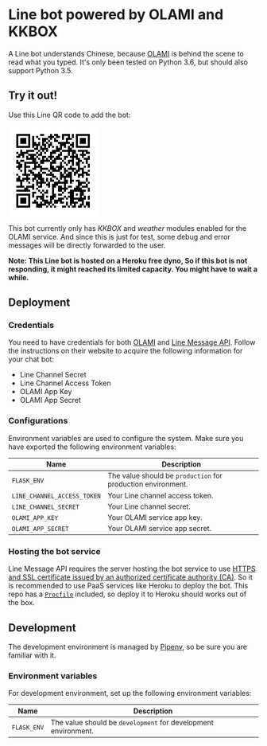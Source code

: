 # Line bot powered by OLAMI and KKBOX

A Line bot understands Chinese, because [OLAMI](https://tw.olami.ai/) is behind the scene to read what you typed.
It's only been tested on Python 3.6, but should also support Python 3.5.

## Try it out!

Use this Line QR code to add the bot:

![line-qr-code](./line_qr_code.png)

This bot currently only has *KKBOX* and *weather* modules enabled for the OLAMI service.
And since this is just for test, some debug and error messages will be directly forwarded to the user.

**Note: This Line bot is hosted on a Heroku free dyno, So if this bot is not responding,
it might reached its limited capacity. You might have to wait a while.**

## Deployment

### Credentials

You need to have credentials for both [OLAMI](https://tw.olami.ai) and
[Line Message API](https://developers.line.me/en/services/messaging-api/).
Follow the instructions on their website to acquire the following information
for your chat bot:

* Line Channel Secret
* Line Channel Access Token
* OLAMI App Key
* OLAMI App Secret

### Configurations

Environment variables are used to configure the system. Make sure you have exported the following environment variables:

| Name | Description |
| ---- | ----------- |
| `FLASK_ENV` | The value should be `production` for production environment. |
| `LINE_CHANNEL_ACCESS_TOKEN` | Your Line channel access token.  |
| `LINE_CHANNEL_SECRET` | Your Line channel secret. |
| `OLAMI_APP_KEY` | Your OLAMI service app key. |
| `OLAMI_APP_SECRET` | Your OLAMI service app secret. |

### Hosting the bot service

Line Message API requires the server hosting the bot service to use
[HTTPS and SSL certificate issued by an authorized certificate authority (CA)](https://developers.line.me/en/docs/messaging-api/building-bot/#set-a-webhook-url).
So it is recommended to use PaaS services like Heroku to deploy the bot.
This repo has a [`Procfile`](./Procfile) included, so deploy it to Heroku should works out of the box.

## Development

The development environment is managed by [Pipenv](https://docs.pipenv.org/), so be sure you are familiar with it.

### Environment variables

For development environment, set up the following environment variables:

| Name | Description |
| ---- | ----------- |
| `FLASK_ENV` | The value should be `development` for development environment. |
